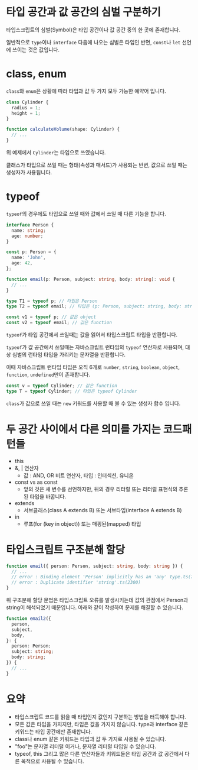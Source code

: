 # 타입 공간과 값 공간의 심벌 구분하기

타입스크립트의 심벌(Symbol)은 타입 공간이나 값 공간 중의 한 곳에 존재합니다.

일반적으로 `type`이나 `interface` 다음에 나오는 심벌은 타입인 반면, `const`나 `let` 선언에 쓰이는 것은 값입니다.

# class, enum

`class`와 `enum`은 상황에 따라 타입과 값 두 가지 모두 가능한 예약어 입니다.

```typescript
class Cylinder {
  radius = 1;
  height = 1;
}

function calculateVolume(shape: Cylinder) {
  // ...
}
```

위 예제에서 `Cylinder`는 타입으로 쓰였습니다.

클래스가 타입으로 쓰일 때는 형태(속성과 매서드)가 사용되는 반변, 값으로 쓰일 때는 생성자가 사용됩니다.

# typeof

`typeof`의 경우에도 타입으로 쓰일 때와 값에서 쓰일 때 다른 기능을 합니다.

```ts
interface Person {
  name: string;
  age: number;
}

const p: Person = {
  name: 'John',
  age: 42,
};

function email(p: Person, subject: string, body: string): void {
  // ...
}

type T1 = typeof p; // 타입은 Person
type T2 = typeof email; // 타입은 (p: Person, subject: string, body: string) => void

const v1 = typeof p; // 값은 object
const v2 = typeof email; // 값은 function
```

`typeof`가 타입 공간에서 쓰일때는 값을 읽어서 타입스크립트 타입을 반환합니다.

`typeof`가 값 공간에서 쓰일때는 자바스크립트 런타임의 `typeof` 연산자로 사용되며, 대상 심벌의 런타임 타입을 가리키는 문자열을 반환합니다.

이때 자바스크립트 런타임 타입은 오직 6개로 `number`, `string`, `boolean`, `object`, `function`, `undefined`만이 존재합니다.

```ts
const v = typeof Cylinder; // 값은 function
type T = typeof Cylinder; // 타입은 typeof Cylinder
```

`class`가 값으로 쓰일 때는 `new` 키워드를 사용할 때 볼 수 있는 생성자 함수 입니다.

# 두 공간 사이에서 다른 의미를 가지는 코드패턴들

- this
- &, | 연산자
  - 값 : AND, OR 비트 연산자, 타입 : 인터섹션, 유니온
- const vs as const
  - 앞의 것은 새 변수를 선언하지만, 뒤의 경우 리터럴 또는 리터럴 표현식의 추론된 타입을 바꿉니다.
- extends
  - 서브클래스(class A extends B) 또는 서브타입(interface A extends B)
- in
  - 루프(for (key in object)) 또는 매핑된(mapped) 타입

# 타입스크립트 구조분해 할당

```ts
function email({ person: Person, subject: string, body: string }) {
  // ...
  // error : Binding element 'Person' implicitly has an 'any' type.ts(7031)
  // error : Duplicate identifier 'string'.ts(2300)
}
```

위 구조분해 할당 문법은 타입스크립트 오류를 발생시키는데 값의 관점에서 Person과 string이 해석되었기 때문입니다. 아래와 같이 작성하여 문제를 해결할 수 있습니다.

```ts
function email2({
  person,
  subject,
  body,
}: {
  person: Person;
  subject: string;
  body: string;
}) {
  // ...
}
```

# 요약

- 타입스크립트 코드를 읽을 때 타입인지 값인지 구분하는 방법을 터득해야 합니다.
- 모든 값은 타입을 가지지만, 타입은 값을 가지지 않습니다. type과 interface 같은 키워드는 타입 공간에만 존재합니다.
- class나 enum 같은 키워드는 타입과 값 두 가지로 사용될 수 있습니다.
- "foo"는 문자열 리터럴 이거나, 문자열 리터럴 타입일 수 있습니다.
- typeof, this 그리고 많은 다른 연산자들과 키워드들은 타입 공간과 값 공간에서 다른 목적으로 사용될 수 있습니다.
